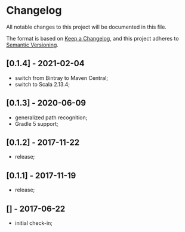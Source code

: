 # Changelog
All notable changes to this project will be documented in this file.

The format is based on [Keep a Changelog](https://keepachangelog.com/en/1.0.0/),
and this project adheres to [Semantic Versioning](https://semver.org/spec/v2.0.0.html).

## [0.1.4] - 2021-02-04
- switch from Bintray to Maven Central;
- switch to Scala 2.13.4;

## [0.1.3] - 2020-06-09
- generalized path recognition;
- Gradle 5 support;

## [0.1.2] - 2017-11-22
- release;

## [0.1.1] - 2017-11-19
- release;

## [] - 2017-06-22
- initial check-in;

